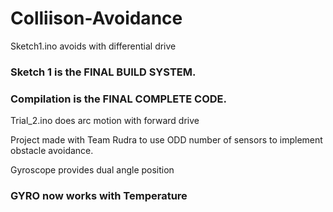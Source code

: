 # Colliison-Avoidance

Sketch1.ino avoids with differential drive

### Sketch 1 is the FINAL BUILD SYSTEM.

### Compilation is the FINAL COMPLETE CODE.

Trial_2.ino does arc motion with forward drive

Project made with Team Rudra to use ODD number of sensors to implement obstacle avoidance. 

Gyroscope provides dual angle position

### GYRO now works with Temperature